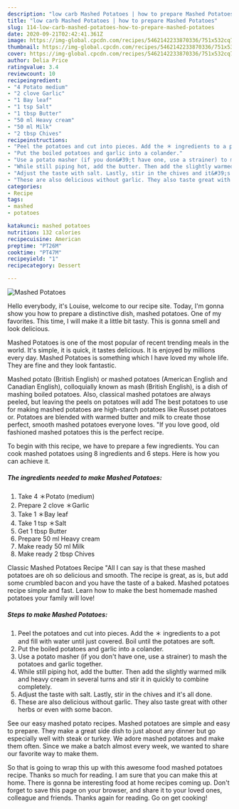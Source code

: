 ```yaml
---
description: "low carb Mashed Potatoes | how to prepare Mashed Potatoes"
title: "low carb Mashed Potatoes | how to prepare Mashed Potatoes"
slug: 114-low-carb-mashed-potatoes-how-to-prepare-mashed-potatoes
date: 2020-09-21T02:42:41.361Z
image: https://img-global.cpcdn.com/recipes/5462142233870336/751x532cq70/mashed-potatoes-recipe-main-photo.jpg
thumbnail: https://img-global.cpcdn.com/recipes/5462142233870336/751x532cq70/mashed-potatoes-recipe-main-photo.jpg
cover: https://img-global.cpcdn.com/recipes/5462142233870336/751x532cq70/mashed-potatoes-recipe-main-photo.jpg
author: Delia Price
ratingvalue: 3.4
reviewcount: 10
recipeingredient:
- "4 Potato medium"
- "2 clove Garlic"
- "1 Bay leaf"
- "1 tsp Salt"
- "1 tbsp Butter"
- "50 ml Heavy cream"
- "50 ml Milk"
- "2 tbsp Chives"
recipeinstructions:
- "Peel the potatoes and cut into pieces. Add the ＊ ingredients to a pot and fill with water until just covered. Boil until the potatoes are soft."
- "Put the boiled potatoes and garlic into a colander."
- "Use a potato masher (if you don&#39;t have one, use a strainer) to mash the potatoes and garlic together."
- "While still piping hot, add the butter. Then add the slightly warmed milk and heavy cream in several turns and stir it in quickly to combine completely."
- "Adjust the taste with salt. Lastly, stir in the chives and it&#39;s all done."
- "These are also delicious without garlic. They also taste great with other herbs or even with some bacon."
categories:
- Recipe
tags:
- mashed
- potatoes

katakunci: mashed potatoes 
nutrition: 132 calories
recipecuisine: American
preptime: "PT26M"
cooktime: "PT47M"
recipeyield: "1"
recipecategory: Dessert

---
```



![Mashed Potatoes](https://img-global.cpcdn.com/recipes/5462142233870336/751x532cq70/mashed-potatoes-recipe-main-photo.jpg)

Hello everybody, it's Louise, welcome to our recipe site. Today, I'm gonna show you how to prepare a distinctive dish, mashed potatoes. One of my favorites. This time, I will make it a little bit tasty. This is gonna smell and look delicious.

Mashed Potatoes is one of the most popular of recent trending meals in the world. It's simple, it is quick, it tastes delicious. It is enjoyed by millions every day. Mashed Potatoes is something which I have loved my whole life. They are fine and they look fantastic.

Mashed potato (British English) or mashed potatoes (American English and Canadian English), colloquially known as mash (British English), is a dish of mashing boiled potatoes. Also, classical mashed potatoes are always peeled, but leaving the peels on potatoes will add The best potatoes to use for making mashed potatoes are high-starch potatoes like Russet potatoes or. Potatoes are blended with warmed butter and milk to create those perfect, smooth mashed potatoes everyone loves. &#34;If you love good, old fashioned mashed potatoes this is the perfect recipe.


To begin with this recipe, we have to prepare a few ingredients. You can cook mashed potatoes using 8 ingredients and 6 steps. Here is how you can achieve it.

<!--inarticleads1-->

##### The ingredients needed to make Mashed Potatoes:

1. Take 4 ＊Potato (medium)
1. Prepare 2 clove ＊Garlic
1. Take 1 ＊Bay leaf
1. Take 1 tsp ＊Salt
1. Get 1 tbsp Butter
1. Prepare 50 ml Heavy cream
1. Make ready 50 ml Milk
1. Make ready 2 tbsp Chives


Classic Mashed Potatoes Recipe &#34;All I can say is that these mashed potatoes are oh so delicious and smooth. The recipe is great, as is, but add some crumbled bacon and you have the taste of a baked. Mashed potatoes recipe simple and fast. Learn how to make the best homemade mashed potatoes your family will love! 

<!--inarticleads2-->

##### Steps to make Mashed Potatoes:

1. Peel the potatoes and cut into pieces. Add the ＊ ingredients to a pot and fill with water until just covered. Boil until the potatoes are soft.
1. Put the boiled potatoes and garlic into a colander.
1. Use a potato masher (if you don&#39;t have one, use a strainer) to mash the potatoes and garlic together.
1. While still piping hot, add the butter. Then add the slightly warmed milk and heavy cream in several turns and stir it in quickly to combine completely.
1. Adjust the taste with salt. Lastly, stir in the chives and it&#39;s all done.
1. These are also delicious without garlic. They also taste great with other herbs or even with some bacon.


See our easy mashed potato recipes. Mashed potatoes are simple and easy to prepare. They make a great side dish to just about any dinner but go especially well with steak or turkey. We adore mashed potatoes and make them often. Since we make a batch almost every week, we wanted to share our favorite way to make them. 

So that is going to wrap this up with this awesome food mashed potatoes recipe. Thanks so much for reading. I am sure that you can make this at home. There is gonna be interesting food at home recipes coming up. Don't forget to save this page on your browser, and share it to your loved ones, colleague and friends. Thanks again for reading. Go on get cooking!
